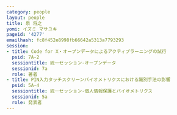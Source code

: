 ```yaml
---
category: people
layout: people
title: 泉 将之
yomi: イズミ マサユキ
pageid: '4277'
emailhash: fc8f452e8998fb66642a5313a7793293
session:
- title: Code for X・オープンデータによるアクティブラーニングの試行
  psid: 7A-2
  sessiontitle: 統一セッション-オープンデータ
  sessionid: 7a
  role: 著者
- title: PIN入力タッチスクリーンバイオメトリクスにおける識別手法の影響
  psid: 5A-4
  sessiontitle: 統一セッション-個人情報保護とバイオメトリクス
  sessionid: 5a
  role: 発表者
---
```

